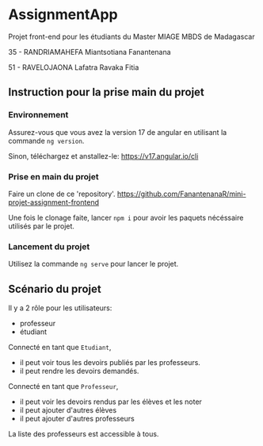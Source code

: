 # AssignmentApp

Projet front-end pour les étudiants du Master MIAGE MBDS de Madagascar

35 - RANDRIAMAHEFA Miantsotiana Fanantenana

51 - RAVELOJAONA Lafatra Ravaka Fitia

## Instruction pour la prise main du projet
### Environnement
Assurez-vous que vous avez la version 17 de angular en utilisant la commande `ng version`.

Sinon, téléchargez et anstallez-le: https://v17.angular.io/cli

### Prise en main du projet
Faire un clone de ce 'repository'. https://github.com/FanantenanaR/mini-projet-assignment-frontend

Une fois le clonage faite, lancer `npm i` pour avoir les paquets nécéssaire utilisés par le projet.

### Lancement du projet
Utilisez la commande `ng serve` pour lancer le projet.

## Scénario du projet
Il y a 2 rôle pour les utilisateurs: 
- professeur
- étudiant

Connecté en tant que `Etudiant`, 
- il peut voir tous les devoirs publiés par les professeurs.
- il peut rendre les devoirs demandés.

Connecté en tant que `Professeur`,
- il peut voir les devoirs rendus par les élèves et les noter
- il peut ajouter d'autres élèves
- il peut ajouter d'autres professeurs

La liste des professeurs est accessible à tous.
